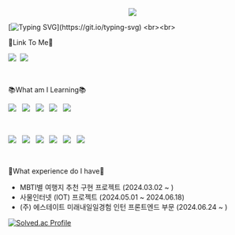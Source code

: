 <div align= "center">
    <img src="https://capsule-render.vercel.app/api?type=waving&color=0:fff942,100:e0b310&height=240&text=안녕하세요?&animation=fadeIn&fontColor=ffffff&fontSize=60" />
</div>

[![Typing SVG](https://readme-typing-svg.demolab.com?font=Black+Han+Sans&size=31&pause=1000&color=F7A200&random=false&width=800&height=80&lines=%EB%B0%98%EA%B0%91%EC%8A%B5%EB%8B%88%EB%8B%A4%F0%9F%91%8B+%ED%94%84%EB%A1%A0%ED%8A%B8%EC%97%94%EB%93%9C%EB%A5%BC+%EA%BF%88%EA%BE%B8%EB%8A%94+%EC%B4%88%EB%B3%B4+%EA%B0%9C%EB%B0%9C%EC%9E%90%EC%9D%98+%ED%94%84%EB%A1%9C%ED%95%84%EC%9E%85%EB%8B%88%EB%8B%A4!)](https://git.io/typing-svg)
<br><br>

🚀Link To Me🚀

<a href="https://velog.io/@zeromin41"><img src="https://img.shields.io/badge/VELOG-%2311AB00.svg?&style=for-the-badge&logo=vim&logoColor=white"/></a>&nbsp;
<a href="https://mail.google.com/mail/?view=cm&amp;fs=1&amp;to=youngmin0679@gmail.com" target="_blank"><img src="https://img.shields.io/badge/Gmail-D14836?style=for-the-badge&logo=gmail&logoColor=white"/></a>
&nbsp;

<br>

📚What am I Learning📚

<img src="https://img.shields.io/badge/JavaScript-F7DF1E?style=for-the-badge&logo=JavaScript&logoColor=white"/>&nbsp;&nbsp;
<img src="https://img.shields.io/badge/HTML-239120?style=for-the-badge&logo=html5&logoColor=white"/>&nbsp;&nbsp;
<img src="https://img.shields.io/badge/CSS-239120?&style=for-the-badge&logo=css3&logoColor=white"/>&nbsp;&nbsp;
<img src="https://img.shields.io/badge/Python-3776AB?style=for-the-badge&logo=python&logoColor=white"/>&nbsp;&nbsp;
<img src="https://img.shields.io/badge/Java-ED8B00?style=for-the-badge&logo=openjdk&logoColor=white"/>&nbsp;&nbsp;



<br>

<img src="https://img.shields.io/badge/React-20232A?style=for-the-badge&logo=react&logoColor=61DAFB"/>&nbsp;&nbsp;
<img src="https://img.shields.io/badge/Colab-F9AB00?style=for-the-badge&logo=googlecolab&color=525252"/>&nbsp;&nbsp;
<img src="https://img.shields.io/badge/Android_Studio-3DDC84?style=for-the-badge&logo=android-studio&logoColor=white"/>&nbsp;&nbsp;
<img src="https://img.shields.io/badge/Visual_Studio_Code-0078D4?style=for-the-badge&logo=visual%20studio%20code&logoColor=white"/>&nbsp;&nbsp;
<img src="https://img.shields.io/badge/Figma-F24E1E?style=for-the-badge&logo=figma&logoColor=white"/>&nbsp;&nbsp;
<img src="https://img.shields.io/badge/Linux-FCC624?style=for-the-badge&logo=linux&logoColor=black"/>&nbsp;&nbsp;


<br>

📝What experience do I have📝
* MBTI별 여행지 추천 구현 프로젝트 (2024.03.02 ~ )
* 사물인터넷 (IOT) 프로젝트 (2024.05.01 ~ 2024.06.18)
* (주) 에스테이트 미래내일일경험 인턴 프론트엔드 부문 (2024.06.24 ~ )

[![Solved.ac Profile](http://mazassumnida.wtf/api/v2/generate_badge?boj=tladudals224)](https://solved.ac/tladudals224/)

